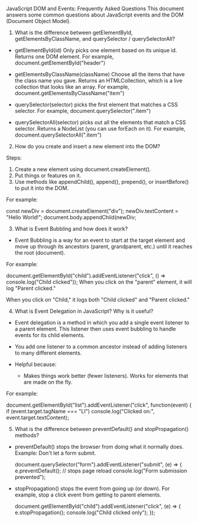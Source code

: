 JavaScript DOM and Events: Frequently Asked Questions
This document answers some common questions about JavaScript events and the DOM (Document Object Model).


1. What is the difference between getElementById, getElementsByClassName, and querySelector / querySelectorAll?


* getElementById(id) Only picks one element based on its unique id.
  Returns one DOM element.
  For example, document.getElementById("header")

* getElementsByClassName(className)
  Choose all the items that have the class name you gave.
  Returns an HTMLCollection, which is a live collection that looks like an array.
  For example, document.getElementsByClassName("item")

* querySelector(selector) picks the first element that matches a CSS selector.
  For example, document.querySelector(".item")

* querySelectorAll(selector) picks out all the elements that match a CSS selector.
  Returns a NodeList (you can use forEach on it).
  For example, document.querySelectorAll(".item")

2. How do you create and insert a new element into the DOM?

Steps:

1. Create a new element using document.createElement().
2. Put things or features on it.
3. Use methods like appendChild(), append(), prepend(), or insertBefore() to put it into the DOM.

For example:


const newDiv = document.createElement("div"); newDiv.textContent = "Hello World!"; document.body.appendChild(newDiv;


3. What is Event Bubbling and how does it work?

* Event Bubbling is a way for an event to start at the target element and move up through its ancestors (parent, grandparent, etc.) until it reaches the root (document).

For example:


document.getElementById("child").addEventListener("click", () => console.log("Child clicked"));
When you click on the "parent" element, it will log "Parent clicked."


When you click on "Child," it logs both "Child clicked" and "Parent clicked."

4. What is Event Delegation in JavaScript? Why is it useful?

* Event delegation is a method in which you add a single event listener to a parent element. This listener then uses event bubbling to handle events for its child elements.
* You add one listener to a common ancestor instead of adding listeners to many different elements.
* Helpful because:

  * Makes things work better (fewer listeners). Works for elements that are made on the fly.

For example:


document.getElementById("list").addEventListener("click", function(event) { if (event.target.tagName === "LI") console.log("Clicked on:", event.target.textContent);


5. What is the difference between preventDefault() and stopPropagation() methods?

* preventDefault() stops the browser from doing what it normally does.
  Example: Don't let a form submit.

  document.querySelector("form").addEventListener("submit", (e) => { e.preventDefault(); // stops page reload console.log("Form submission prevented");
 

* stopPropagation() stops the event from going up (or down).
  For example, stop a click event from getting to parent elements.

  document.getElementById("child").addEventListener("click", (e) => { e.stopPropagation(); console.log("Child clicked only"); });


